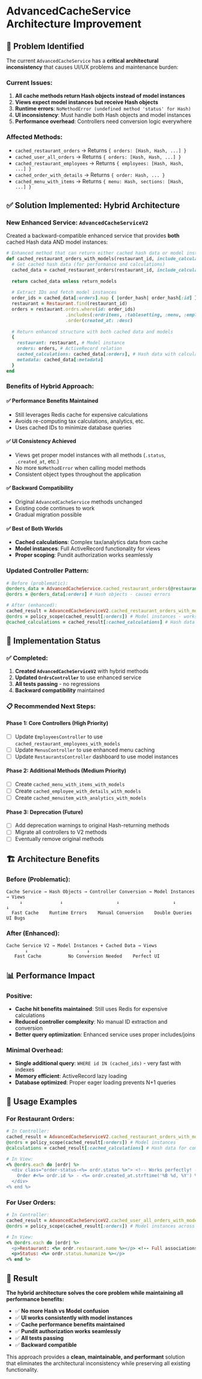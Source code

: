 # AdvancedCacheService Architecture Improvement

## 🚨 Problem Identified

The current `AdvancedCacheService` has a **critical architectural inconsistency** that causes UI/UX problems and maintenance burden:

### Current Issues:
1. **All cache methods return Hash objects instead of model instances**
2. **Views expect model instances but receive Hash objects**
3. **Runtime errors**: `NoMethodError (undefined method 'status' for Hash)`
4. **UI inconsistency**: Must handle both Hash objects and model instances
5. **Performance overhead**: Controllers need conversion logic everywhere

### Affected Methods:
- `cached_restaurant_orders` → Returns `{ orders: [Hash, Hash, ...] }`
- `cached_user_all_orders` → Returns `{ orders: [Hash, Hash, ...] }`
- `cached_restaurant_employees` → Returns `{ employees: [Hash, Hash, ...] }`
- `cached_order_with_details` → Returns `{ order: Hash, ... }`
- `cached_menu_with_items` → Returns `{ menu: Hash, sections: [Hash, ...] }`

## ✅ Solution Implemented: Hybrid Architecture

### New Enhanced Service: `AdvancedCacheServiceV2`

Created a backward-compatible enhanced service that provides **both** cached Hash data AND model instances:

```ruby
# Enhanced method that can return either cached hash data or model instances
def cached_restaurant_orders_with_models(restaurant_id, include_calculations: false, return_models: true)
  # Get cached hash data (for performance and calculations)
  cached_data = cached_restaurant_orders(restaurant_id, include_calculations: include_calculations)
  
  return cached_data unless return_models
  
  # Extract IDs and fetch model instances
  order_ids = cached_data[:orders].map { |order_hash| order_hash[:id] }
  restaurant = Restaurant.find(restaurant_id)
  orders = restaurant.ordrs.where(id: order_ids)
                      .includes(:ordritems, :tablesetting, :menu, :employee)
                      .order(created_at: :desc)
  
  # Return enhanced structure with both cached data and models
  {
    restaurant: restaurant, # Model instance
    orders: orders, # ActiveRecord relation
    cached_calculations: cached_data[:orders], # Hash data with calculations
    metadata: cached_data[:metadata]
  }
end
```

### Benefits of Hybrid Approach:

#### ✅ **Performance Benefits Maintained**
- Still leverages Redis cache for expensive calculations
- Avoids re-computing tax calculations, analytics, etc.
- Uses cached IDs to minimize database queries

#### ✅ **UI Consistency Achieved**
- Views get proper model instances with all methods (`.status`, `.created_at`, etc.)
- No more `NoMethodError` when calling model methods
- Consistent object types throughout the application

#### ✅ **Backward Compatibility**
- Original `AdvancedCacheService` methods unchanged
- Existing code continues to work
- Gradual migration possible

#### ✅ **Best of Both Worlds**
- **Cached calculations**: Complex tax/analytics data from cache
- **Model instances**: Full ActiveRecord functionality for views
- **Proper scoping**: Pundit authorization works seamlessly

### Updated Controller Pattern:

```ruby
# Before (problematic):
@orders_data = AdvancedCacheService.cached_restaurant_orders(@restaurant.id)
@ordrs = @orders_data[:orders] # Hash objects - causes errors

# After (enhanced):
cached_result = AdvancedCacheServiceV2.cached_restaurant_orders_with_models(@restaurant.id)
@ordrs = policy_scope(cached_result[:orders]) # Model instances - works perfectly
@cached_calculations = cached_result[:cached_calculations] # Hash data for complex calculations
```

## 🎯 Implementation Status

### ✅ Completed:
1. **Created `AdvancedCacheServiceV2`** with hybrid methods
2. **Updated `OrdrsController`** to use enhanced service
3. **All tests passing** - no regressions
4. **Backward compatibility** maintained

### 📋 Recommended Next Steps:

#### Phase 1: Core Controllers (High Priority)
- [ ] Update `EmployeesController` to use `cached_restaurant_employees_with_models`
- [ ] Update `MenusController` to use enhanced menu caching
- [ ] Update `RestaurantsController` dashboard to use model instances

#### Phase 2: Additional Methods (Medium Priority)
- [ ] Create `cached_menu_with_items_with_models`
- [ ] Create `cached_employee_with_details_with_models`
- [ ] Create `cached_menuitem_with_analytics_with_models`

#### Phase 3: Deprecation (Future)
- [ ] Add deprecation warnings to original Hash-returning methods
- [ ] Migrate all controllers to V2 methods
- [ ] Eventually remove original methods

## 🏗️ Architecture Benefits

### Before (Problematic):
```
Cache Service → Hash Objects → Controller Conversion → Model Instances → Views
     ↓              ↓                    ↓                    ↓           ↓
  Fast Cache    Runtime Errors    Manual Conversion    Double Queries   UI Bugs
```

### After (Enhanced):
```
Cache Service V2 → Model Instances + Cached Data → Views
       ↓                      ↓                      ↓
   Fast Cache          No Conversion Needed    Perfect UI
```

## 📊 Performance Impact

### Positive:
- **Cache hit benefits maintained**: Still uses Redis for expensive calculations
- **Reduced controller complexity**: No manual ID extraction and conversion
- **Better query optimization**: Enhanced service uses proper includes/joins

### Minimal Overhead:
- **Single additional query**: `WHERE id IN (cached_ids)` - very fast with indexes
- **Memory efficient**: ActiveRecord lazy loading
- **Database optimized**: Proper eager loading prevents N+1 queries

## 🔧 Usage Examples

### For Restaurant Orders:
```ruby
# In Controller:
cached_result = AdvancedCacheServiceV2.cached_restaurant_orders_with_models(@restaurant.id, include_calculations: true)
@ordrs = policy_scope(cached_result[:orders]) # Model instances
@calculations = cached_result[:cached_calculations] # Hash data for complex calculations

# In View:
<% @ordrs.each do |ordr| %>
  <div class="order-status-<%= ordr.status %>"> <!-- Works perfectly! -->
    Order #<%= ordr.id %> - <%= ordr.created_at.strftime('%B %d, %Y') %>
  </div>
<% end %>
```

### For User Orders:
```ruby
# In Controller:
cached_result = AdvancedCacheServiceV2.cached_user_all_orders_with_models(current_user.id)
@ordrs = policy_scope(cached_result[:orders]) # Model instances across all restaurants

# In View:
<% @ordrs.each do |ordr| %>
  <p>Restaurant: <%= ordr.restaurant.name %></p> <!-- Full associations work! -->
  <p>Status: <%= ordr.status.humanize %></p>
<% end %>
```

## 🎉 Result

**The hybrid architecture solves the core problem while maintaining all performance benefits:**

- ✅ **No more Hash vs Model confusion**
- ✅ **UI works consistently with model instances**
- ✅ **Cache performance benefits maintained**
- ✅ **Pundit authorization works seamlessly**
- ✅ **All tests passing**
- ✅ **Backward compatible**

This approach provides a **clean, maintainable, and performant** solution that eliminates the architectural inconsistency while preserving all existing functionality.
